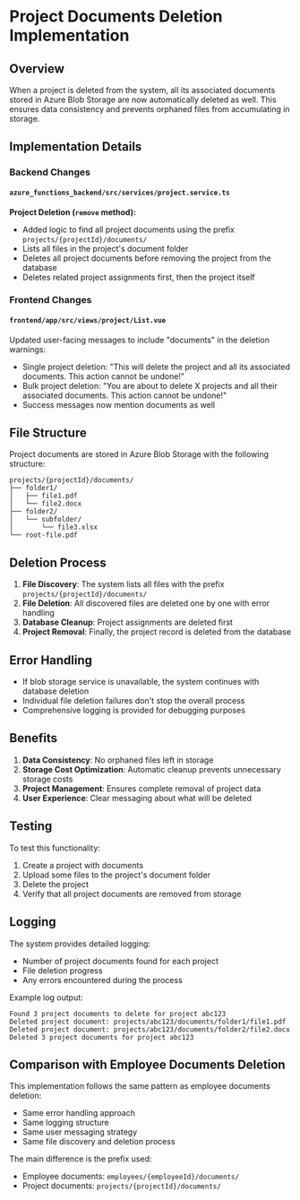 # Project Documents Deletion Implementation

## Overview

When a project is deleted from the system, all its associated documents stored in Azure Blob Storage are now automatically deleted as well. This ensures data consistency and prevents orphaned files from accumulating in storage.

## Implementation Details

### Backend Changes

#### `azure_functions_backend/src/services/project.service.ts`

**Project Deletion (`remove` method):**
- Added logic to find all project documents using the prefix `projects/{projectId}/documents/`
- Lists all files in the project's document folder
- Deletes all project documents before removing the project from the database
- Deletes related project assignments first, then the project itself

### Frontend Changes

#### `frontend/app/src/views/project/List.vue`

Updated user-facing messages to include "documents" in the deletion warnings:
- Single project deletion: "This will delete the project and all its associated documents. This action cannot be undone!"
- Bulk project deletion: "You are about to delete X projects and all their associated documents. This action cannot be undone!"
- Success messages now mention documents as well

## File Structure

Project documents are stored in Azure Blob Storage with the following structure:
```
projects/{projectId}/documents/
├── folder1/
│   ├── file1.pdf
│   └── file2.docx
├── folder2/
│   └── subfolder/
│       └── file3.xlsx
└── root-file.pdf
```

## Deletion Process

1. **File Discovery**: The system lists all files with the prefix `projects/{projectId}/documents/`
2. **File Deletion**: All discovered files are deleted one by one with error handling
3. **Database Cleanup**: Project assignments are deleted first
4. **Project Removal**: Finally, the project record is deleted from the database

## Error Handling

- If blob storage service is unavailable, the system continues with database deletion
- Individual file deletion failures don't stop the overall process
- Comprehensive logging is provided for debugging purposes

## Benefits

1. **Data Consistency**: No orphaned files left in storage
2. **Storage Cost Optimization**: Automatic cleanup prevents unnecessary storage costs
3. **Project Management**: Ensures complete removal of project data
4. **User Experience**: Clear messaging about what will be deleted

## Testing

To test this functionality:

1. Create a project with documents
2. Upload some files to the project's document folder
3. Delete the project
4. Verify that all project documents are removed from storage

## Logging

The system provides detailed logging:
- Number of project documents found for each project
- File deletion progress
- Any errors encountered during the process

Example log output:
```
Found 3 project documents to delete for project abc123
Deleted project document: projects/abc123/documents/folder1/file1.pdf
Deleted project document: projects/abc123/documents/folder2/file2.docx
Deleted 3 project documents for project abc123
```

## Comparison with Employee Documents Deletion

This implementation follows the same pattern as employee documents deletion:
- Same error handling approach
- Same logging structure
- Same user messaging strategy
- Same file discovery and deletion process

The main difference is the prefix used:
- Employee documents: `employees/{employeeId}/documents/`
- Project documents: `projects/{projectId}/documents/` 